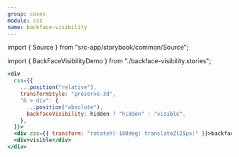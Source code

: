 ```yaml
---
group: cases
module: css
name: backface-visibility
---
```


import { Source } from "src-app/storybook/common/Source";

import { BackFaceVisibilityDemo } from "./backface-visibility.stories";

<BackFaceVisibilityDemo />

```jsx {7}
<div
  css={{
    ...position("relative"),
    transformStyle: "preserve-3d",
    "& > div": {
      ...position("absolute"),
      backfaceVisibility: hidden ? "hidden" : "visible",
    },
  }}>
  <div css={{ transform: "rotateY(-180deg) translateZ(25px)" }}>backface</div>
  <div>visible</div>
</div>
```

<Source path="cases/css/__storybook__/backface-visibility.stories.tsx" />
